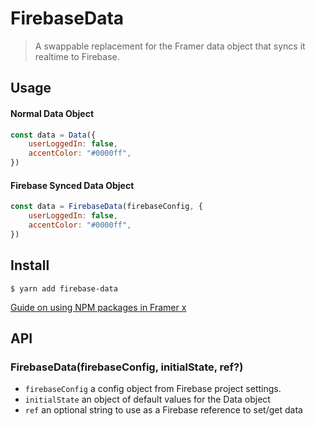 # FirebaseData

> A swappable replacement for the Framer data object that syncs it realtime to Firebase.



## Usage

#### Normal Data Object

```js
const data = Data({
    userLoggedIn: false,
    accentColor: "#0000ff",
})
```

#### Firebase Synced Data Object

```js
const data = FirebaseData(firebaseConfig, {
    userLoggedIn: false,
    accentColor: "#0000ff",
})
```



## Install

```
$ yarn add firebase-data
```

[Guide on using NPM packages in Framer x](https://www.framer.com/support/using-framer-x/npm-packages/)



## API

### FirebaseData(firebaseConfig, initialState, ref?)

-   `firebaseConfig` a config object from Firebase project settings.
-   `initialState` an object of default values for the Data object
-   `ref` an optional string to use as a Firebase reference to set/get data
